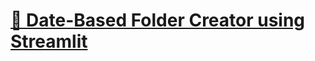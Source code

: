 # [📂 Date-Based Folder Creator using Streamlit]([https://github.com/Umersaeed81/Performance_Applications/tree/main/Dynamic_Folder_Creator](https://github.com/Umersaeed81/Performance_Applications/blob/main/Dynamic_Folder_Creator/Folder_Creation_Application.py))

